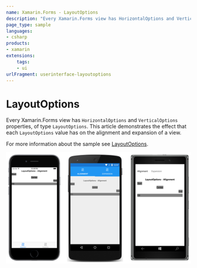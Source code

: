 ```yaml
---
name: Xamarin.Forms - LayoutOptions
description: "Every Xamarin.Forms view has HorizontalOptions and VerticalOptions properties, of type LayoutOptions (UI)"
page_type: sample
languages:
- csharp
products:
- xamarin
extensions:
    tags:
    - ui
urlFragment: userinterface-layoutoptions
---
```

# LayoutOptions

Every Xamarin.Forms view has `HorizontalOptions` and `VerticalOptions` properties, of type `LayoutOptions`. This article demonstrates the effect that each `LayoutOptions` value has on the alignment and expansion of a view.

For more information about the sample see [LayoutOptions](https://docs.microsoft.com/xamarin/xamarin-forms/user-interface/layouts/layout-options).

![LayoutOptions application screenshot](Screenshots/01All.png "LayoutOptions application screenshot")
